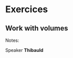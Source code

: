 <!-- .slide: class="transition-bg-sfeir-3" -->

# Exercices

## Work with volumes

Notes:

Speaker **Thibauld**
